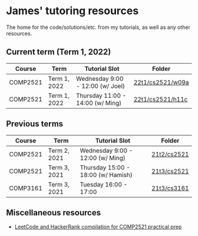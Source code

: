 # James' tutoring resources
The home for the code/solutions/etc. from my tutorials, as well as any other resources.

## Current term (Term 1, 2022)
| Course |    Term    |          Tutorial Slot           |                                      Folder                                           |
|--------|------------|----------------------------------|---------------------------------------------------------------------------------------|
|COMP2521|Term 1, 2022| Wednesday 9:00 - 12:00 (w/ Joel) |[22t1/cs2521/w09a](https://github.com/jedavidson/tutoring/blob/master/22t1/cs2521/w09a)|
|COMP2521|Term 1, 2022| Thursday 11:00 - 14:00 (w/ Ming) |[22t1/cs2521/h11c](https://github.com/jedavidson/tutoring/blob/master/22t1/cs2521/h11c)|

## Previous terms
| Course |    Term    |          Tutorial Slot           |                                      Folder                                        |
|--------|------------|----------------------------------|------------------------------------------------------------------------------------|
|COMP2521|Term 2, 2021| Wednesday 9:00 - 12:00 (w/ Ming) |[21t2/cs2521](https://github.com/jedavidson/tutoring/tree/21t2-finished/21t2/cs2521)|
|COMP2521|Term 3, 2021|Thursday 15:00 - 18:00 (w/ Hamish)|[21t3/cs2521](https://github.com/jedavidson/tutoring/tree/21t3-finished/21t3/cs2521)|
|COMP3161|Term 3, 2021|      Tuesday 16:00 - 17:00       |[21t3/cs3161](https://github.com/jedavidson/tutoring/tree/21t3-finished/21t3/cs2521)|

## Miscellaneous resources

- [LeetCode and HackerRank compilation for COMP2521 practical prep](https://gist.github.com/jedavidson/1a99b8944897d532271fe164d4ce3049)
